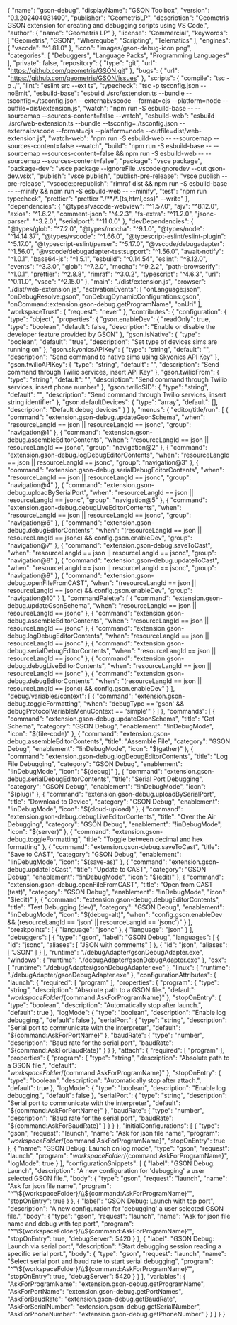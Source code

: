 {
  "name": "gson-debug",
  "displayName": "GSON Toolbox",
  "version": "0.1.202404031400",
  "publisher": "GeometrisLP",
  "description": "Geometris GSON extension for creating and debugging scripts using VS Code.",
  "author": {
    "name": "Geometris LP"
  },
  "license": "Commercial",
  "keywords": [
    "Geometris",
    "GSON",
    "Whereqube",
    "Scripting",
    "Telematics"
  ],
  "engines": {
    "vscode": "^1.81.0"
  },
  "icon": "images/gson-debug-icon.png",
  "categories": [
    "Debuggers",
    "Language Packs",
    "Programming Languages"
  ],
  "private": false,
  "repository": {
    "type": "git",
    "url": "https://github.com/geometris/GSON.git"
  },
  "bugs": {
    "url": "https://github.com/geometris/GSON/issues"
  },
  "scripts": {
    "compile": "tsc -p ./",
    "lint": "eslint src --ext ts",
    "typecheck": "tsc -p tsconfig.json --noEmit",
    "esbuild-base": "esbuild ./src/extension.ts --bundle --tsconfig=./tsconfig.json --external:vscode --format=cjs --platform=node --outfile=dist/extension.js",
    "watch": "npm run -S esbuild-base -- --sourcemap --sources-content=false --watch",
    "esbuild-web": "esbuild ./src/web-extension.ts --bundle --tsconfig=./tsconfig.json --external:vscode --format=cjs --platform=node --outfile=dist/web-extension.js",
    "watch-web": "npm run -S esbuild-web -- --sourcemap --sources-content=false --watch",
    "build": "npm run -S esbuild-base -- --sourcemap --sources-content=false && npm run -S esbuild-web -- --sourcemap --sources-content=false",
    "package": "vsce package",
    "package-dev": "vsce package --ignoreFile .vscodeignoredev --out gson-dev.vsix",
    "publish": "vsce publish",
    "publish-pre-release": "vsce publish --pre-release",
    "vscode:prepublish": "rimraf dist && npm run -S esbuild-base -- --minify && npm run -S esbuild-web -- --minify",
    "test": "npm run typecheck",
    "prettier": "prettier \"./**/*.{ts,html,css}\" --write"
  },
  "dependencies": {
    "@types/vscode-webview": "^1.57.0",
    "ajv": "^8.12.0",
    "axios": "^1.6.2",
    "comment-json": "^4.2.3",
    "fs-extra": "^11.2.0",
    "jsonc-parser": "^3.2.0",
    "serialport": "^11.0.0"
  },
  "devDependencies": {
    "@types/glob": "^7.2.0",
    "@types/mocha": "^9.1.0",
    "@types/node": "^14.14.37",
    "@types/vscode": "^1.66.0",
    "@typescript-eslint/eslint-plugin": "^5.17.0",
    "@typescript-eslint/parser": "^5.17.0",
    "@vscode/debugadapter": "^1.56.0",
    "@vscode/debugadapter-testsupport": "^1.56.0",
    "await-notify": "^1.0.1",
    "base64-js": "^1.5.1",
    "esbuild": "^0.14.54",
    "eslint": "^8.12.0",
    "events": "^3.3.0",
    "glob": "^7.2.0",
    "mocha": "^9.2.2",
    "path-browserify": "^1.0.1",
    "prettier": "^2.8.8",
    "rimraf": "^3.0.2",
    "typescript": "^4.6.3",
    "url": "^0.11.0",
    "vsce": "^2.15.0"
  },
  "main": "./dist/extension.js",
  "browser": "./dist/web-extension.js",
  "activationEvents": [
    "onLanguage:json",
    "onDebugResolve:gson",
    "onDebugDynamicConfigurations:gson",
    "onCommand:extension.gson-debug.getProgramName",
    "onUri"
  ],
  "workspaceTrust": {
    "request": "never"
  },
  "contributes": {
    "configuration": {
      "type": "object",
      "properties": {
        "gson.enableDev": {
          "readOnly": true,
          "type": "boolean",
          "default": false,
          "description": "Enable or disable the developer feature provided by GSON"
        },
        "gson.isNative": {
          "type": "boolean",
          "default": "true",
          "description": "Set type of devices sims are running on"
        },
        "gson.skyonicsAPIKey": {
          "type": "string",
          "default": "",
          "description": "Send command to native sims using Skyonics API Key"
        },
        "gson.twilioAPIKey": {
          "type": "string",
          "default": "",
          "description": "Send command through Twilio services, insert API Key"
        },
        "gson.twilioFrom": {
          "type": "string",
          "default": "",
          "description": "Send command through Twilio services, insert phone number"
        },
        "gson.twilioSID": {
          "type": "string",
          "default": "",
          "description": "Send command through Twilio services, insert string identifier"
        },
        "gson.defaultDevices": {
          "type": "array",
          "default": [],
          "description": "Default debug devices"
        }
      }
    },
    "menus": {
      "editor/title/run": [
        {
          "command": "extension.gson-debug.updateGsonSchema",
          "when": "resourceLangId == json || resourceLangId == jsonc",
          "group": "navigation@1"
        },
        {
          "command": "extension.gson-debug.assembleEditorContents",
          "when": "resourceLangId == json || resourceLangId == jsonc",
          "group": "navigation@2"
        },
        {
          "command": "extension.gson-debug.logDebugEditorContents",
          "when": "resourceLangId == json || resourceLangId == jsonc",
          "group": "navigation@3"
        },
        {
          "command": "extension.gson-debug.serialDebugEditorContents",
          "when": "resourceLangId == json || resourceLangId == jsonc",
          "group": "navigation@4"
        },
        {
          "command": "extension.gson-debug.uploadBySerialPort",
          "when": "resourceLangId == json || resourceLangId == jsonc",
          "group": "navigation@5"
        },
        {
          "command": "extension.gson-debug.debugLiveEditorContents",
          "when": "resourceLangId == json || resourceLangId == jsonc",
          "group": "navigation@6"
        },
        {
          "command": "extension.gson-debug.debugEditorContents",
          "when": "(resourceLangId == json || resourceLangId == jsonc) && config.gson.enableDev",
          "group": "navigation@7"
        },
        {
          "command": "extension.gson-debug.saveToCast",
          "when": "resourceLangId == json || resourceLangId == jsonc",
          "group": "navigation@8"
        },
        {
          "command": "extension.gson-debug.updateToCast",
          "when": "resourceLangId == json || resourceLangId == jsonc",
          "group": "navigation@9"
        },
        {
          "command": "extension.gson-debug.openFileFromCAST",
          "when": "(resourceLangId == json || resourceLangId == jsonc) && config.gson.enableDev",
          "group": "navigation@10"
        }
      ],
      "commandPalette": [
        {
          "command": "extension.gson-debug.updateGsonSchema",
          "when": "resourceLangId == json || resourceLangId == jsonc"
        },
        {
          "command": "extension.gson-debug.assembleEditorContents",
          "when": "resourceLangId == json || resourceLangId == jsonc"
        },
        {
          "command": "extension.gson-debug.logDebugEditorContents",
          "when": "resourceLangId == json || resourceLangId == jsonc"
        },
        {
          "command": "extension.gson-debug.serialDebugEditorContents",
          "when": "resourceLangId == json || resourceLangId == jsonc"
        },
        {
          "command": "extension.gson-debug.debugLiveEditorContents",
          "when": "resourceLangId == json || resourceLangId == jsonc"
        },
        {
          "command": "extension.gson-debug.debugEditorContents",
          "when": "(resourceLangId == json || resourceLangId == jsonc) && config.gson.enableDev"
        }
      ],
      "debug/variables/context": [
        {
          "command": "extension.gson-debug.toggleFormatting",
          "when": "debugType == 'gson' && debugProtocolVariableMenuContext == 'simple'"
        }
      ]
    },
    "commands": [
      {
        "command": "extension.gson-debug.updateGsonSchema",
        "title": "Get Schema",
        "category": "GSON Debug",
        "enablement": "!inDebugMode",
        "icon": "$(file-code)"
      },
      {
        "command": "extension.gson-debug.assembleEditorContents",
        "title": "Assemble File",
        "category": "GSON Debug",
        "enablement": "!inDebugMode",
        "icon": "$(gather)"
      },
      {
        "command": "extension.gson-debug.logDebugEditorContents",
        "title": "Log File Debugging",
        "category": "GSON Debug",
        "enablement": "!inDebugMode",
        "icon": "$(debug)"
      },
      {
        "command": "extension.gson-debug.serialDebugEditorContents",
        "title": "Serial Port Debugging",
        "category": "GSON Debug",
        "enablement": "!inDebugMode",
        "icon": "$(plug)"
      },
      {
        "command": "extension.gson-debug.uploadBySerialPort",
        "title": "Download to Device",
        "category": "GSON Debug",
        "enablement": "!inDebugMode",
        "icon": "$(cloud-upload)"
      },
      {
        "command": "extension.gson-debug.debugLiveEditorContents",
        "title": "Over the Air Debugging",
        "category": "GSON Debug",
        "enablement": "!inDebugMode",
        "icon": "$(server)"
      },
      {
        "command": "extension.gson-debug.toggleFormatting",
        "title": "Toggle between decimal and hex formatting"
      },
      {
        "command": "extension.gson-debug.saveToCast",
        "title": "Save to CAST",
        "category": "GSON Debug",
        "enablement": "!inDebugMode",
        "icon": "$(save-as)"
      },
      {
        "command": "extension.gson-debug.updateToCast",
        "title": "Update to CAST",
        "category": "GSON Debug",
        "enablement": "!inDebugMode",
        "icon": "$(edit)"
      },
      {
        "command": "extension.gson-debug.openFileFromCAST",
        "title": "Open from CAST (test)",
        "category": "GSON Debug",
        "enablement": "!inDebugMode",
        "icon": "$(edit)"
      },
      {
        "command": "extension.gson-debug.debugEditorContents",
        "title": "Test Debugging (dev)",
        "category": "GSON Debug",
        "enablement": "!inDebugMode",
        "icon": "$(debug-alt)",
        "when": "config.gson.enableDev && (resourceLangId == 'json' || resourceLangId == 'jsonc')"
      }
    ],
    "breakpoints": [
      {
        "language": "jsonc"
      },
      {
        "language": "json"
      }
    ],
    "debuggers": [
      {
        "type": "gson",
        "label": "GSON Debug",
        "languages": [
          {
            "id": "jsonc",
            "aliases": [
              "JSON with comments"
            ]
          },
          {
            "id": "json",
            "aliases": [
              "JSON"
            ]
          }
        ],
        "runtime": "./debugAdapter/gsonDebugAdapter.exe",
        "windows": {
          "runtime": "./debugAdapter/gsonDebugAdapter.exe"
        },
        "osx": {
          "runtime": "./debugAdapter/gsonDebugAdapter.exe"
        },
        "linux": {
          "runtime": "./debugAdapter/gsonDebugAdapter.exe"
        },
        "configurationAttributes": {
          "launch": {
            "required": [
              "program"
            ],
            "properties": {
              "program": {
                "type": "string",
                "description": "Absolute path to a GSON file.",
                "default": "${workspaceFolder}/${command:AskForProgramName}"
              },
              "stopOnEntry": {
                "type": "boolean",
                "description": "Automatically stop after launch.",
                "default": true
              },
              "logMode": {
                "type": "boolean",
                "description": "Enable log debugging.",
                "default": false
              },
              "serialPort": {
                "type": "string",
                "description": "Serial port to communicate with the interpreter",
                "default": "${command:AskForPortName}"
              },
              "baudRate": {
                "type": "number",
                "description": "Baud rate for the serial port",
                "baudRate": "${command:AskForBaudRate}"
              }
            }
          },
          "attach": {
            "required": [
              "program"
            ],
            "properties": {
              "program": {
                "type": "string",
                "description": "Absolute path to a GSON file.",
                "default": "${workspaceFolder}/${command:AskForProgramName}"
              },
              "stopOnEntry": {
                "type": "boolean",
                "description": "Automatically stop after attach.",
                "default": true
              },
              "logMode": {
                "type": "boolean",
                "description": "Enable log debugging.",
                "default": false
              },
              "serialPort": {
                "type": "string",
                "description": "Serial port to communicate with the interpreter",
                "default": "${command:AskForPortName}"
              },
              "baudRate": {
                "type": "number",
                "description": "Baud rate for the serial port",
                "baudRate": "${command:AskForBaudRate}"
              }
            }
          }
        },
        "initialConfigurations": [
          {
            "type": "gson",
            "request": "launch",
            "name": "Ask for json file name",
            "program": "${workspaceFolder}/${command:AskForProgramName}",
            "stopOnEntry": true
          },
          {
            "name": "GSON Debug: Launch on log mode",
            "type": "gson",
            "request": "launch",
            "program": "${workspaceFolder}/${command:AskForProgramName}",
            "logMode": true
          }
        ],
        "configurationSnippets": [
          {
            "label": "GSON Debug: Launch",
            "description": "A new configuration for 'debugging' a user selected GSON file.",
            "body": {
              "type": "gson",
              "request": "launch",
              "name": "Ask for json file name",
              "program": "^\"\\${workspaceFolder}/\\${command:AskForProgramName}\"",
              "stopOnEntry": true
            }
          },
          {
            "label": "GSON Debug: Launch with tcp port",
            "description": "A new configuration for 'debugging' a user selected GSON file.",
            "body": {
              "type": "gson",
              "request": "launch",
              "name": "Ask for json file name and debug with tcp port",
              "program": "^\"\\${workspaceFolder}/\\${command:AskForProgramName}\"",
              "stopOnEntry": true,
              "debugServer": 5420
            }
          },
          {
            "label": "GSON Debug: Launch via serial port",
            "description": "Start debugging session reading a specific serial port.",
            "body": {
              "type": "gson",
              "request": "launch",
              "name": "Select serial port and baud rate to start serial debugging",
              "program": "^\"\\${workspaceFolder}/\\${command:AskForProgramName}\"",
              "stopOnEntry": true,
              "debugServer": 5420
            }
          }
        ],
        "variables": {
          "AskForProgramName": "extension.gson-debug.getProgramName",
          "AskForPortName": "extension.gson-debug.getPortNames",
          "AskForBaudRate": "extension.gson-debug.getBaudRate",
          "AskForSerialNumber": "extension.gson-debug.getSerialNumber",
          "AskForPhoneNumber": "extension.gson-debug.getPhoneNumber"
        }
      }
    ]
  }
}
